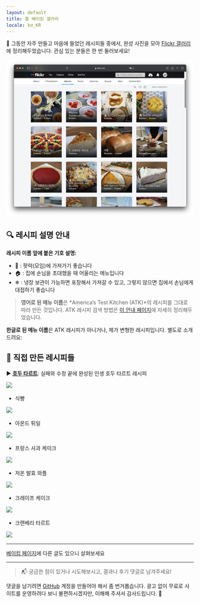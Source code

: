 ```yaml
---
layout: default
title: 홈 베이킹 갤러리
locale: ko_KR
---
```


📸 그동안 자주 만들고 마음에 들었던 레시피들 중에서, 완성 사진을 모아 [Flickr 갤러리](https://flickr.com/photos/95940733@N07/albums/)에 정리해두었습니다. 관심 있는 분들은 한 번 둘러보세요!

[![Gallery](/assets/img/baking/gallery.jpg)](https://flickr.com/photos/95940733@N07/albums/)

## 🔍 레시피 설명 안내

**레시피 이름 앞에 붙은 기호 설명:**
  - 🚗 : 팟럭(모임)에 가져가기 좋습니다  
  - 🏠 : 집에 손님을 초대했을 때 어울리는 메뉴입니다  
  - ❄ : 냉장 보관이 가능하면 포장해서 가져갈 수 있고, 그렇지 않으면 집에서 손님에게 대접하기 좋습니다  

> **영어로 된 메뉴 이름**은 *America’s Test Kitchen (ATK)*의 레시피를 그대로 따라 만든 것입니다. ATK 레시피 검색 방법은 [이 안내 페이지](/baking/atk)에 자세히 정리해두었습니다.
  
**한글로 된 메뉴 이름**은 ATK 레시피가 아니거나, 제가 변형한 레시피입니다. 별도로 소개드려요:

## 🍰 직접 만든 레시피들

▶ **[호두 타르트](/baking/recipes/walnut_tart)**: 실패와 수정 끝에 완성된 인생 호두 타르트 레시피

![](https://live.staticflickr.com/65535/52685126083_65eceb22c7_n.jpg)

* 식빵

![](https://live.staticflickr.com/65535/50056927126_26925b35a0_n.jpg)

* 아몬드 튀일

![](https://live.staticflickr.com/65535/54315326476_3a86eee553_n.jpg)

* 프랑스 사과 케이크

![](https://live.staticflickr.com/65535/53808856734_0f2080fe45_n.jpg)

* 저온 발효 와플

![](https://live.staticflickr.com/65535/54315761030_1349e56b5a_n.jpg)

* 크레이프 케이크

![](https://live.staticflickr.com/65535/54073972367_21dd8bb5b8_n.jpg)

* 크랜베리 타르트

![](https://live.staticflickr.com/65535/54314452107_007eba0fd3_n.jpg)

---

[베이킹 페이지](/baking)에 다른 글도 있으니 살펴보세요

---

> 📬 궁금한 점이 있거나 시도해보시고, 결과나 후기 댓글로 남겨주세요!  

댓글을 남기려면 [GitHub](http://github.com) 계정을 만들어야 해서 좀 번거롭습니다. 광고 없이 무료로 사이트를 운영하려다 보니 불편하시겠지만, 이해해 주셔서 감사드립니다. 🙂

